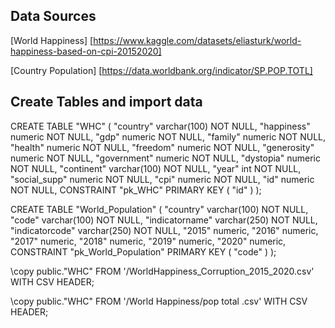 
## Data Sources

[World Happiness] [https://www.kaggle.com/datasets/eliasturk/world-happiness-based-on-cpi-20152020]

[Country Population] [https://data.worldbank.org/indicator/SP.POP.TOTL]
 
## Create Tables and import data 

CREATE TABLE "WHC" (
    "country" varchar(100)   NOT NULL,
    "happiness" numeric   NOT NULL,
    "gdp" numeric   NOT NULL,
    "family" numeric   NOT NULL,
    "health" numeric   NOT NULL,
    "freedom" numeric   NOT NULL,
    "generosity" numeric   NOT NULL,
    "government" numeric   NOT NULL,
    "dystopia" numeric   NOT NULL,
    "continent" varchar(100)  NOT NULL,
    "year" int   NOT NULL,
    "social_supp" numeric   NOT NULL,
    "cpi" numeric   NOT NULL,
    "id" numeric   NOT NULL,
    CONSTRAINT "pk_WHC" PRIMARY KEY (
        "id"
     )
);

CREATE TABLE "World_Population" (
    "country" varchar(100)  NOT NULL,
    "code" varchar(100)   NOT NULL,
    "indicatorname" varchar(250)  NOT NULL,
    "indicatorcode" varchar(250)   NOT NULL,
	"2015" numeric,
    "2016" numeric,
    "2017" numeric,
    "2018" numeric,
    "2019" numeric,
    "2020" numeric,
    CONSTRAINT "pk_World_Population" PRIMARY KEY (
        "code"
     )
);

\copy public."WHC" 
FROM  '/WorldHappiness_Corruption_2015_2020.csv'
WITH CSV HEADER; 

\copy public."WHC" 
FROM '/World Happiness/pop total .csv'
WITH CSV HEADER; 
